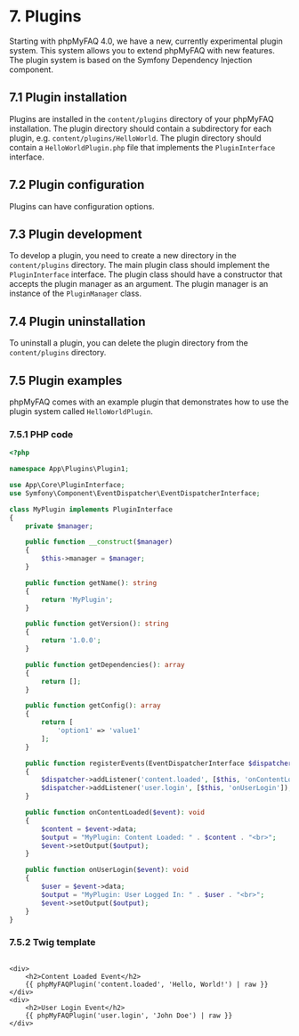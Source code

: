 # 7. Plugins

Starting with phpMyFAQ 4.0, we have a new, currently experimental plugin system.
This system allows you to extend phpMyFAQ with new features.
The plugin system is based on the Symfony Dependency Injection component.

## 7.1 Plugin installation

Plugins are installed in the `content/plugins` directory of your phpMyFAQ installation.
The plugin directory should contain a subdirectory for each plugin, e.g. `content/plugins/HelloWorld`.
The plugin directory should contain a `HelloWorldPlugin.php` file that implements the `PluginInterface` interface.

## 7.2 Plugin configuration

Plugins can have configuration options.

## 7.3 Plugin development

To develop a plugin, you need to create a new directory in the `content/plugins` directory.
The main plugin class should implement the `PluginInterface` interface.
The plugin class should have a constructor that accepts the plugin manager as an argument.
The plugin manager is an instance of the `PluginManager` class.

## 7.4 Plugin uninstallation

To uninstall a plugin, you can delete the plugin directory from the `content/plugins` directory.

## 7.5 Plugin examples

phpMyFAQ comes with an example plugin that demonstrates how to use the plugin system called `HelloWorldPlugin`.

### 7.5.1 PHP code

```php
<?php

namespace App\Plugins\Plugin1;

use App\Core\PluginInterface;
use Symfony\Component\EventDispatcher\EventDispatcherInterface;

class MyPlugin implements PluginInterface
{
    private $manager;

    public function __construct($manager)
    {
        $this->manager = $manager;
    }

    public function getName(): string
    {
        return 'MyPlugin';
    }

    public function getVersion(): string
    {
        return '1.0.0';
    }

    public function getDependencies(): array
    {
        return [];
    }

    public function getConfig(): array
    {
        return [
            'option1' => 'value1'
        ];
    }

    public function registerEvents(EventDispatcherInterface $dispatcher): void
    {
        $dispatcher->addListener('content.loaded', [$this, 'onContentLoaded']);
        $dispatcher->addListener('user.login', [$this, 'onUserLogin']);
    }

    public function onContentLoaded($event): void
    {
        $content = $event->data;
        $output = "MyPlugin: Content Loaded: " . $content . "<br>";
        $event->setOutput($output);
    }

    public function onUserLogin($event): void
    {
        $user = $event->data;
        $output = "MyPlugin: User Logged In: " . $user . "<br>";
        $event->setOutput($output);
    }
}
```

### 7.5.2 Twig template

```twig

<div>
    <h2>Content Loaded Event</h2>
    {{ phpMyFAQPlugin('content.loaded', 'Hello, World!') | raw }}
</div>
<div>
    <h2>User Login Event</h2>
    {{ phpMyFAQPlugin('user.login', 'John Doe') | raw }}
</div>
```
